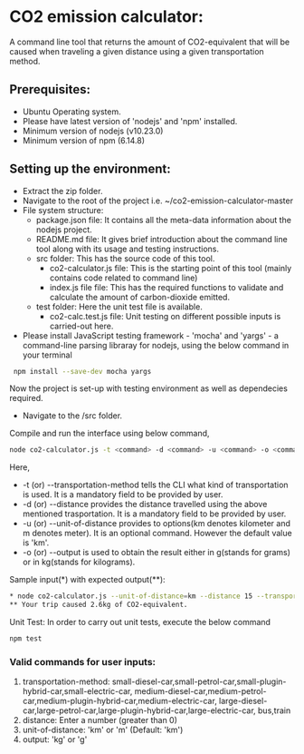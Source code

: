 # CO2 emission calculator:

A command line tool that returns the amount of CO2-equivalent that will be caused when traveling a given distance using a given transportation method.

## Prerequisites:

- Ubuntu Operating system.  
- Please have latest version of 'nodejs' and 'npm' installed.
- Minimum version of nodejs (v10.23.0)
- Minimum version of npm (6.14.8)

## Setting up the environment:

- Extract the zip folder.
- Navigate to the root of the project i.e. ~/co2-emission-calculator-master
- File system structure:
    - package.json file: It contains all the meta-data information about the nodejs project.
    - README.md file: It gives brief introduction about the command line tool along with its usage and testing instructions.
    - src folder: This has the source code of this tool.
        - co2-calculator.js file: This is the starting point of this tool (mainly contains code related to command line)
        - index.js file file: This has the required functions to validate and calculate the amount of carbon-dioxide emitted.
    - test folder: Here the unit test file is available.
        - co2-calc.test.js file: Unit testing on different possible inputs is carried-out here. 
- Please install JavaScript testing framework - 'mocha' and 'yargs' - a command-line parsing libraray for nodejs, using the below command in your terminal
``` sh      
 npm install --save-dev mocha yargs
```
Now the project is set-up with testing environment as well as dependecies required.

- Navigate to the /src folder.

Compile and run the interface using below command,

``` sh
node co2-calculator.js -t <command> -d <command> -u <command> -o <command>
```
Here,

- -t (or) --transportation-method tells the CLI what kind of transportation is used. It is a mandatory field to be provided by user.
- -d (or) --distance provides the distance travelled using the above mentioned trasportation. It is a mandatory field to be provided by user.
- -u (or) --unit-of-distance provides to options(km denotes kilometer and m denotes meter). It is an optional command. However the default value is 'km'.
- -o (or) --output is used to obtain the result either in g(stands for grams) or in kg(stands for kilograms).

Sample input(*) with expected output(**):
``` sh
* node co2-calculator.js --unit-of-distance=km --distance 15 --transportation-method=medium-diesel-car
** Your trip caused 2.6kg of CO2-equivalent.
```

Unit Test: In order to carry out unit tests, execute the below command

``` sh
npm test
```

### Valid commands for user inputs:

1) transportation-method: small-diesel-car,small-petrol-car,small-plugin-hybrid-car,small-electric-car,
                          medium-diesel-car,medium-petrol-car,medium-plugin-hybrid-car,medium-electric-car,
                          large-diesel-car,large-petrol-car,large-plugin-hybrid-car,large-electric-car,
                          bus,train
2) distance: Enter a number (greater than 0)
3) unit-of-distance: 'km' or 'm' (Default: 'km')
4) output: 'kg' or 'g'